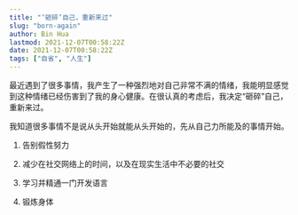 ```yaml
---
title: "‘砸碎’自己，重新来过"
slug: "born-again"
author: Bin Hua
lastmod: 2021-12-07T00:58:22Z
date: 2021-12-07T00:58:22Z
tags: ["自省", "人生"]
---
```


最近遇到了很多事情，我产生了一种强烈地对自己非常不满的情绪，我能明显感觉到这种情绪已经伤害到了我的身心健康。在很认真的考虑后，我决定“砸碎”自己，重新来过。

我知道很多事情不是说从头开始就能从头开始的，先从自己力所能及的事情开始。

1. 告别假性努力

2. 减少在社交网络上的时间，以及在现实生活中不必要的社交

3. 学习并精通一门开发语言

4. 锻炼身体
